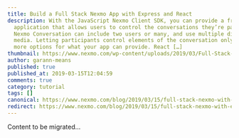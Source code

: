 ```yaml
---
title: Build a Full Stack Nexmo App with Express and React
description: With the JavaScript Nexmo Client SDK, you can provide a front-end
  application that allows users to control the conversations they’re part of. A
  Nexmo Conversation can include two users or many, and use multiple different
  media. Letting participants control elements of the conversation only opens up
  more options for what your app can provide. React […]
thumbnail: https://www.nexmo.com/wp-content/uploads/2019/03/Full-Stack-Nexmo-App-with-Express-and-React.png
author: garann-means
published: true
published_at: 2019-03-15T12:04:59
comments: true
category: tutorial
tags: []
canonical: https://www.nexmo.com/blog/2019/03/15/full-stack-nexmo-with-express-react-dr
redirect: https://www.nexmo.com/blog/2019/03/15/full-stack-nexmo-with-express-react-dr
---
```

Content to be migrated...